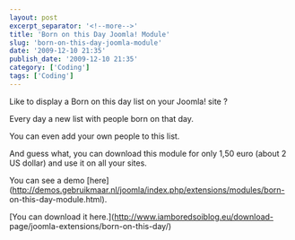 ```yaml
---
layout: post
excerpt_separator: '<!--more-->'
title: 'Born on this Day Joomla! Module'
slug: 'born-on-this-day-joomla-module'
date: '2009-12-10 21:35'
publish_date: '2009-12-10 21:35'
category: ['Coding']
tags: ['Coding']
---
```

Like to display a Born on this day list on your Joomla! site ?  
  
Every day a new list with people born on that day.  
  
  
  
You can even add your own people to this list.  
  
And guess what, you can download this module for only 1,50 euro (about 2 US
dollar) and use it on all your sites.  
  
You can see a demo
[here](http://demos.gebruikmaar.nl/joomla/index.php/extensions/modules/born-
on-this-day-module.html).  
  
[You can download it here.](http://www.iamboredsoiblog.eu/download-
page/joomla-extensions/born-on-this-day/)

